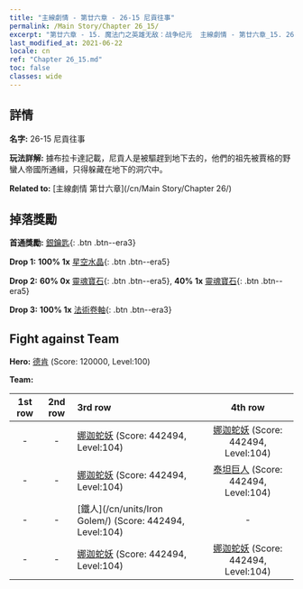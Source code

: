 ```yaml
---
title: "主線劇情 - 第廿六章 - 26-15 尼貢往事"
permalink: /Main Story/Chapter 26_15/
excerpt: "第廿六章 - 15. 魔法门之英雄无敌：战争纪元  主線劇情 - 第廿六章_15. 26-15 尼貢往事"
last_modified_at: 2021-06-22
locale: cn
ref: "Chapter 26_15.md"
toc: false
classes: wide
---
```


## 詳情

 **名字:** 26-15 尼貢往事

 **玩法詳解:** 據布拉卡達記載，尼貢人是被驅趕到地下去的，他們的祖先被賈格的野蠻人帝國所通緝，只得躲藏在地下的洞穴中。

 **Related to:** [主線劇情 第廿六章](/cn/Main Story/Chapter 26/)

## 掉落獎勵

 **首通獎勵:** [銀鑰匙](/cn/Items/con_693/){: .btn .btn--era3}

 **Drop 1:** **100% 1x** [星空水晶](/cn/Items/mat_94/){: .btn .btn--era5}

 **Drop 2:** **60% 0x** [靈魂寶石](/cn/Items/mat_86/){: .btn .btn--era5}, **40% 1x** [靈魂寶石](/cn/Items/mat_86/){: .btn .btn--era5}

 **Drop 3:** **100% 1x** [法術卷軸](/cn/Items/con_694/){: .btn .btn--era3}


## Fight against Team
 **Hero:** [德肯](/cn/heroes/Dracon/) (Score: 120000, Level:100)

 **Team:**


  | 1st row | 2nd row | 3rd row | 4th row |
  |:----:|:----:|:----|:----:|
  | - | - | [娜迦蛇妖](/cn/units/Naga/) (Score: 442494, Level:104)  | [娜迦蛇妖](/cn/units/Naga/) (Score: 442494, Level:104)  |
  | - | - | [娜迦蛇妖](/cn/units/Naga/) (Score: 442494, Level:104)  | [泰坦巨人](/cn/units/Giant/) (Score: 442494, Level:104)  |
  | - | - | [鐵人](/cn/units/Iron Golem/) (Score: 442494, Level:104)  | - |
  | - | - | [娜迦蛇妖](/cn/units/Naga/) (Score: 442494, Level:104)  | [娜迦蛇妖](/cn/units/Naga/) (Score: 442494, Level:104)  |


